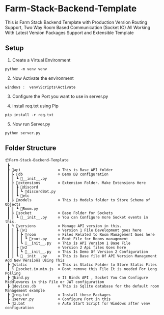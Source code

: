 # Farm-Stack-Backend-Template
This is Farm Stack Backend Template with Production Version Routing Support, Two Way Room Based Communication (Socket IO) All Working With Latest Version Packages Support and Extensible Template

## Setup 

1. Create a Virtual Environment
```
python -m venv venv
```
2. Now Activate the environment
```
windows :  venv\Scripts\Activate
```

3. Configure the Port you want to use in server.py

4. install req.txt using Pip
```
pip install -r req.txt
```

5. Now run Server.py
```
python server.py
```

## Folder Structure

```
📦Farm-Stack-Backend-Template
 ┣
 ┣ 📂api                 ⊙ This is Base API folder
 ┃ ┣ 📂db                ⊙ Demo DB configuration
 ┃ ┃ ┗ 📜__init__.py
 ┃ ┣ 📂extensions        ⊙ Extension Folder. Make Extensions Here
 ┃ ┃ ┣ 📂discord
 ┃ ┃ ┃ ┗ 📜discordBot.py  
 ┃ ┃ ┗ 📂etc             
 ┃ ┣ 📂models            ⊙ This is Models folder to Store Schema of Objects
 ┃ ┃ ┗ 📜Room.py         
 ┃ ┣ 📂socket            ⊙ Base Folder for Sockets 
 ┃ ┃ ┗ 📜__init__.py     ⊙ You can Configure more Socket events in this. 
 ┃ ┗ 📂versions          ⊙ Manage API version in this.
 ┃ ┃ ┣ 📂v1              ⊙ Version 1 File Development goes here
 ┃ ┃ ┃ ┣ 📂room          ⊙ Files Related to Room Management Goes here
 ┃ ┃ ┃ ┃ ┗ 📜root.py     ⊙ Root File for Rooms management
 ┃ ┃ ┃ ┗ 📜__init__.py   ⊙ This is API Version 1 Base File 
 ┃ ┃ ┣ 📂v2              ⊙ Version 2 Api files Goes here 
 ┃ ┃ ┃ ┗ 📜__init__.py   ⊙ This Is Demo Of Version 2 Configuration
 ┃ ┃ ┗ 📜__init__.py     ⊙ This is Base file Of API Version Management Add New Versions Using This
 ┣ 📂static              ⊙ This is Static Folder to Store Static Files
 ┃ ┗ 📜socket.io.min.js  ⊙ Dont remove this File It is needed For Long Polling
 ┣ 📜bind.py             ⊙ It Binds API , Socket You Can Configure Middlewares in this File or JWT configuration
 ┣ 📜devices.db          ⊙ This is Sqlite database for the default room Management example
 ┣ 📜req.txt             ⊙ Install these Packages
 ┣ 📜server.py           ⊙ Configure Port in this
 ┗ 📜z.bat               ⊙ Auto Start Script for Windows after venv configuration
```
